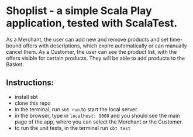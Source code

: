 # Shoplist - a simple Scala Play application, tested with ScalaTest.

As a Merchant, the user can add new and remove products and set time-bound offers with descriptions, which expire automatically or can manually cancel them.
As a Customer, the user can see the product list, with the offers visible for certain products. They will be able to add products to the Basket. 

## Instructions: 
- install sbt
- clone this repo
- in the terminal, run `sbt run` to start the local server
- in the browser, type in `localhost: 9000` and you should see the main page of the app, where you can select the Merchant or the Customer.
- to run the unit tests, in the terminal run `sbt test`
